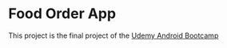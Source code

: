# Food Order App
This project is the final project of the [Udemy Android Bootcamp](https://www.udemy.com/course/android-bootcamp-program-kotlin/)
